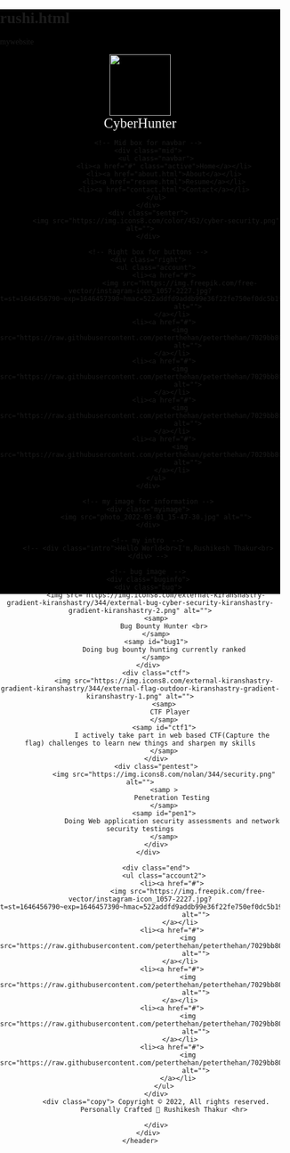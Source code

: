 # rushi.html
mywebsite
<!DOCTYPE html>
<html lang="en">

<head>
    <meta charset="UTF-8">
    <meta http-equiv="X-UA-Compatible" content="IE=edge">
    <meta name="viewport" content="width=device-width, initial-scale=1.0">
    <title>Rushikesh</title>
    <link rel="preconnect" href="https://fonts.googleapis.com">
    <link rel="preconnect" href="https://fonts.gstatic.com" crossorigin>
    <link
        href="https://fonts.googleapis.com/css2?family=Baloo+Bhai+2:wght@600&family=Indie+Flower&family=Press+Start+2P&family=Shizuru&display=swap"
        rel="stylesheet">
</head>
<style>
    body {
        background-color:black;
        background-image: url(https://cdn.pixabay.com/photo/2018/06/17/08/40/hacker-3480124_960_720.jpg) no-repeat center center/cover;
        margin: 0px;
        padding: 0px;
        font-family: 'Baloo Bhai 2', cursive;
        height: 1050px;
    }

    /* left box for buttons  */
    .left {
        /* border: 2px solid red; */
        display: inline-block;
        color: aliceblue;
        position: absolute;
        left: 34px;
        top: 25px;

    }

    .left img {
        width: 110px;

    }

    .left div {
        text-align: center;
        font-size: 25px;
        color: whitesmoke;
    }
    .senter img{
        /* border: 2px solid red; */
        width: 60px;
        position: absolute;
        left: 750px;
        top: 0px;
    }

    /* mid box for buttons  */
    .mid {
        border: 2px solid rgb(245, 245, 243);
        border-radius: 30px;
        text-decoration: none;
        color: aliceblue;
        margin: 200px 460px;
        display: block;
        width: 40%;
    }

    .navbar {
        display: inline-block;
    }

    .navbar li {
        display: inline-block;
        color: aliceblue;
        font-size: 25px;
    }

    .navbar li a {
        color: aliceblue;
        text-decoration: none;
        padding: 32px 22px;
    }

    .navbar li a:hover,
    .navbar li a.active {
        color: darkgreen;
        text-decoration: underline;

    }

    /* Right box for buttons  */
    .right {
        /* border: 2px solid green;
        border-radius: 20px; */
        color: white;
        position: absolute;
        display: block;
        margin: 140 auto;
        right: 0px;
        top: 0px;

    }

    .account {
        display: inline-block;
    }

    .account li {
        display: inline-block;
        color: azure;
    }

    .account li a {
        color: aliceblue;
        text-decoration: none;
        padding: 32px 22px;
        font-family: 'Indie Flower', cursive;
    }

    .account li a:hover,.account li a.account {
        color: darkgrey;
    }
    .account img{
        width: 20px;
    }
    .account img:hover{
         border: 2px solid rgb(235, 231, 232);
        background-color: darkgray;
    }

    .myimage {
        /* border: 3px solid red; */
        border-radius: 20px;
        display: inline-block;
        position: absolute;
        left: 190px;
        top: 590px;

    }

    .myimage img {
        width: 350px;
        border: 6px solid rgb(164, 157, 157);
        border-radius: 30px;
       box-shadow: 10px 10px lightgreen;
    }
/* 
    .intro {
        color: darkgray;
        font-size: 40px;
        border: 2px solid red; 
        border-radius: 40px;
        display: block;
        padding: 1px;
        margin: 155px 553px;
        margin-right: 127px;
        margin-left: 615px;
        text-align: center;
        font-weight: bold;
    } */
    .intro img{
        width: 50px;
    }
    .copy{
        color: whitesmoke;
        text-align: center;
        position: absolute;
        right: 500px;
        top: 1400px;
    }
    .end {
        color: white;
        position: absolute;
        display: block;
        margin: 140 auto;
        right: 600px;
        top: 1335px; 
    }
    .account2 {
        display: inline-block;
    }
    .account2 li {
        display: inline-block;
        color: azure;
    }

    .account2 li a {
        color: aliceblue;
        text-decoration: none;
        padding: 32px 22px;
        font-family: 'Indie Flower', cursive;
    }
    .account2 img{
        width: 20px;
    }
   /* bug informatin */
    .buginfo{
        display: flex;
    justify-content: space-evenly;
    flex-wrap: wrap;
    }
     .bug img{
         width: 160px;
         position:absolute;
         left: 740px;
         bottom: -70px;
     }  
     .bug samp{
         /* border: 2px solid red; */
         font-weight: bold;
         font-size: 20px;
         color:white;
         position: absolute;
         left: 730px;
         bottom: -95px;
         display: block;
         
     }   
      #bug1{
        /* border: 2px solid gold; */
         font-size: 18px;
         text-align: justify;
         font-weight: lighter;
         color:lightgray;
         position: absolute;
         left: 610px;
         bottom: -125px;
     }     
     /* ctf information css    */
     .ctf img{
        width: 160px;
         position:absolute;
         left: 1255px;
         bottom: -70px;
     }  
     .ctf samp{
        /* border: 2px solid red; */
        font-weight: bold;
        font-size: 20px;
        color:white;
        position: absolute;
        left: 1238px;
        bottom: -97px;   
     }
     #ctf1{
         font-size: 18px;
         text-align:inherit;
         font-weight: lighter;
         color:lightgray;
         position: absolute;
         left: 1100px;
         bottom: -170px;
     }
     /* pentest information */
   .pentest img{
         width: 200px;
         position:absolute;
         left: 980px;
         bottom: -430px;
   }  
   .pentest samp{
        /* border: 2px solid red; */
        font-weight: bold;
        font-size: 20px;
        color:white;
        position: absolute;
        left: 970px;
        bottom: -440px;   
     }
     #pen1{
         font-size: 18px;
         text-align:inherit;
         font-weight: lighter;
         color:lightgray;
         position: absolute;
         left: 730px;
         bottom: -470px;
     }
</style>

<body>
    <header class="header">
        <!-- Left box for logo -->
        <div class="left">
            <img src="photo_2022-02-27_12-49-12.jpg" alt="">
            <div>CyberHunter</div>
        </div>

        <!-- Mid box for navbar -->
        <div class="mid">
            <ul class="navbar">
                <li><a href="#" class="active">Home</a></li>
                <li><a href="about.html">About</a></li>
                <li><a href="resume.html">Resume</a></li>
                <li><a href="contact.html">Contact</a></li>
            </ul>
        </div>
        <div class="senter">
            <img src="https://img.icons8.com/color/452/cyber-security.png" alt="">
        </div>

        <!-- Right box for buttons -->
        <div class="right">
            <ul class="account">
                <li><a href="#">
                        <img src="https://img.freepik.com/free-vector/instagram-icon_1057-2227.jpg?t=st=1646456790~exp=1646457390~hmac=522addfd9addb99e36f22fe750ef0dc5b1905f1daffbdc7d869c5e92293b1590&w=740"
                            alt="">
                    </a></li>
                <li><a href="#">
                        <img src="https://raw.githubusercontent.com/peterthehan/peterthehan/7029bb807325ea4ed58ee1fdef16f6f4780c8654/assets/twitter.svg"
                            alt="">
                    </a></li>
                <li><a href="#">
                        <img src="https://raw.githubusercontent.com/peterthehan/peterthehan/7029bb807325ea4ed58ee1fdef16f6f4780c8654/assets/linkedin.svg"
                            alt="">
                    </a></li>
                <li><a href="#">
                        <img src="https://raw.githubusercontent.com/peterthehan/peterthehan/7029bb807325ea4ed58ee1fdef16f6f4780c8654/assets/facebook.svg"
                            alt="">
                    </a></li>
                <li><a href="#">
                        <img src="https://raw.githubusercontent.com/peterthehan/peterthehan/7029bb807325ea4ed58ee1fdef16f6f4780c8654/assets/youtube.svg"
                            alt="">
                    </a></li>
            </ul>
        </div>

        <!-- my image for information -->
        <div class="myimage">
            <img src="photo_2022-03-01_15-47-30.jpg" alt="">
        </div>

        <!-- my intro  -->
        <!-- <div class="intro">Hello World<br>I'm,Rushikesh Thakur<br>
        </div> -->

        <!-- bug image  -->
        <div class="buginfo">
        <div class="bug">
            <img src="https://img.icons8.com/external-kiranshastry-gradient-kiranshastry/344/external-bug-cyber-security-kiranshastry-gradient-kiranshastry-2.png" alt="">
            <samp>
                Bug Bounty Hunter <br>
            </samp>
            <samp id="bug1">
                Doing bug bounty hunting currently ranked
            </samp>
        </div>
            <div class="ctf">
                <img src="https://img.icons8.com/external-kiranshastry-gradient-kiranshastry/344/external-flag-outdoor-kiranshastry-gradient-kiranshastry-1.png" alt="">
                <samp>
                    CTF Player 
                </samp>
                <samp id="ctf1">
                    I actively take part in web based CTF(Capture the flag) challenges to learn new things and sharpen my skills
                </samp>
            </div>
            <div class="pentest">
                <img src="https://img.icons8.com/nolan/344/security.png" alt="">
                <samp >
                    Penetration Testing
                </samp>
                <samp id="pen1">
                    Doing Web application security assessments and network security testings
                </samp>
            </div>
        </div>

            <div class="end">
                <ul class="account2">
                    <li><a href="#">
                            <img src="https://img.freepik.com/free-vector/instagram-icon_1057-2227.jpg?t=st=1646456790~exp=1646457390~hmac=522addfd9addb99e36f22fe750ef0dc5b1905f1daffbdc7d869c5e92293b1590&w=740"
                                alt="">
                        </a></li>
                    <li><a href="#">
                            <img src="https://raw.githubusercontent.com/peterthehan/peterthehan/7029bb807325ea4ed58ee1fdef16f6f4780c8654/assets/twitter.svg"
                                alt="">
                        </a></li>
                    <li><a href="#">
                            <img src="https://raw.githubusercontent.com/peterthehan/peterthehan/7029bb807325ea4ed58ee1fdef16f6f4780c8654/assets/linkedin.svg"
                                alt="">
                        </a></li>
                    <li><a href="#">
                            <img src="https://raw.githubusercontent.com/peterthehan/peterthehan/7029bb807325ea4ed58ee1fdef16f6f4780c8654/assets/facebook.svg"
                                alt="">
                        </a></li>
                    <li><a href="#">
                            <img src="https://raw.githubusercontent.com/peterthehan/peterthehan/7029bb807325ea4ed58ee1fdef16f6f4780c8654/assets/youtube.svg"
                                alt="">
                        </a></li> 
                </ul>
            </div>
            <div class="copy"> Copyright © 2022, All rights reserved.
                Personally Crafted 🎨 Rushikesh Thakur <hr>

            </div>
        </div>
    </header>
</body>

</html>
